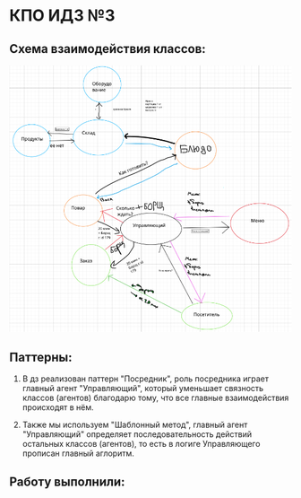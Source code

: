 # КПО ИДЗ №3

## Схема взаимодействия классов:

![image](https://github.com/PostRed/IHW3/blob/main/Снимок%20экрана%202023-03-25%20в%2016.05.22.png)

## Паттерны:

1. В дз реализован паттерн "Посредник", роль посредника играет главный агент "Управляющий", который уменьшает связность классов (агентов) благодарю тому, что все главные взаимодействия происходят в нём.

2. Также мы используем "Шаблонный метод", главный агент "Управляющий" определяет последовательность действий остальных классов (агентов), то есть в логиге Управляющего прописан главный аглоритм.

## Работу выполнили:


